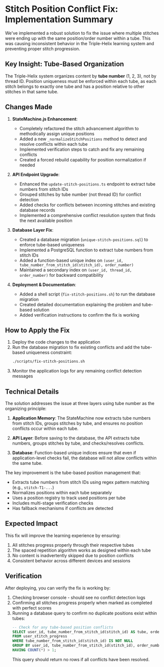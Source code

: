 # Stitch Position Conflict Fix: Implementation Summary

We've implemented a robust solution to fix the issue where multiple stitches were ending up with the same position/order number within a tube. This was causing inconsistent behavior in the Triple-Helix learning system and preventing proper stitch progression.

## Key Insight: Tube-Based Organization

The Triple-Helix system organizes content by **tube number** (1, 2, 3), not by thread ID. Position uniqueness must be enforced within each tube, as each stitch belongs to exactly one tube and has a position relative to other stitches in that same tube.

## Changes Made

1. **StateMachine.js Enhancement**:
   - Completely refactored the stitch advancement algorithm to methodically assign unique positions
   - Added a new `_normalizeStitchPositions` method to detect and resolve conflicts within each tube
   - Implemented verification steps to catch and fix any remaining conflicts
   - Created a forced rebuild capability for position normalization if needed

2. **API Endpoint Upgrade**:
   - Enhanced the `update-stitch-positions.ts` endpoint to extract tube numbers from stitch IDs
   - Grouped stitches by tube number (not thread ID) for conflict detection
   - Added checks for conflicts between incoming stitches and existing database records
   - Implemented a comprehensive conflict resolution system that finds the next available position

3. **Database Layer Fix**:
   - Created a database migration (`unique-stitch-positions.sql`) to enforce tube-based uniqueness
   - Implemented a PostgreSQL function to extract tube numbers from stitch IDs
   - Added a function-based unique index on `(user_id, tube_number_from_stitch_id(stitch_id), order_number)`
   - Maintained a secondary index on `(user_id, thread_id, order_number)` for backward compatibility

4. **Deployment & Documentation**:
   - Added a shell script (`fix-stitch-positions.sh`) to run the database migration
   - Created detailed documentation explaining the problem and tube-based solution
   - Added verification instructions to confirm the fix is working

## How to Apply the Fix

1. Deploy the code changes to the application
2. Run the database migration to fix existing conflicts and add the tube-based uniqueness constraint:
   ```bash
   ./scripts/fix-stitch-positions.sh
   ```
3. Monitor the application logs for any remaining conflict detection messages

## Technical Details

The solution addresses the issue at three layers using tube number as the organizing principle:

1. **Application Memory**: The StateMachine now extracts tube numbers from stitch IDs, groups stitches by tube, and ensures no position conflicts occur within each tube.

2. **API Layer**: Before saving to the database, the API extracts tube numbers, groups stitches by tube, and checks/resolves conflicts.

3. **Database**: Function-based unique indices ensure that even if application-level checks fail, the database will not allow conflicts within the same tube.

The key improvement is the tube-based position management that:
- Extracts tube numbers from stitch IDs using regex pattern matching (e.g., `stitch-T1-...`)
- Normalizes positions within each tube separately
- Uses a position registry to track used positions per tube
- Includes multi-stage verification checks
- Has fallback mechanisms if conflicts are detected

## Expected Impact

This fix will improve the learning experience by ensuring:

1. All stitches progress properly through their respective tubes
2. The spaced repetition algorithm works as designed within each tube
3. No content is inadvertently skipped due to position conflicts
4. Consistent behavior across different devices and sessions

## Verification

After deploying, you can verify the fix is working by:

1. Checking browser console - should see no conflict detection logs
2. Confirming all stitches progress properly when marked as completed with perfect scores
3. Running a database query to confirm no duplicate positions exist within tubes:
   ```sql
   -- Check for any tube-based position conflicts
   SELECT user_id, tube_number_from_stitch_id(stitch_id) AS tube, order_number, COUNT(*) 
   FROM user_stitch_progress 
   WHERE tube_number_from_stitch_id(stitch_id) IS NOT NULL
   GROUP BY user_id, tube_number_from_stitch_id(stitch_id), order_number 
   HAVING COUNT(*) > 1;
   ```
   This query should return no rows if all conflicts have been resolved.